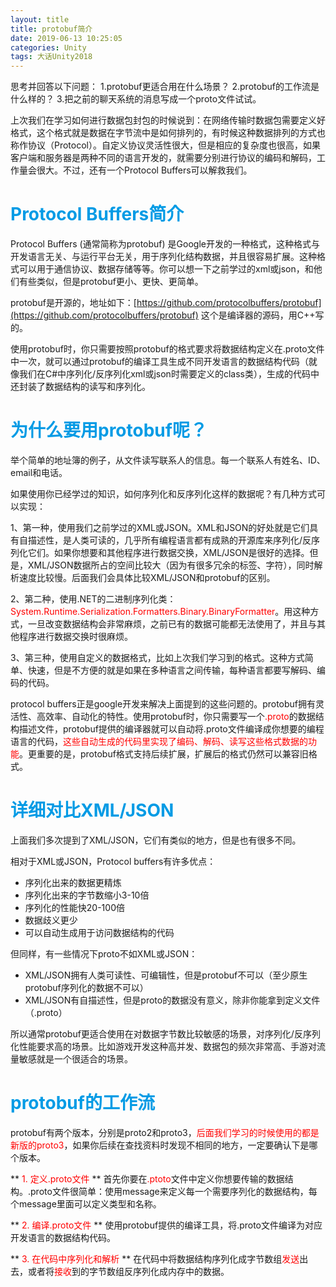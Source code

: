 ```yaml
---
layout: title
title: protobuf简介
date: 2019-06-13 10:25:05
categories: Unity
tags: 大话Unity2018
---
```

思考并回答以下问题：
1.protobuf更适合用在什么场景？
2.protobuf的工作流是什么样的？
3.把之前的聊天系统的消息写成一个proto文件试试。

<!--more-->

上次我们在学习如何进行数据包封包的时候说到：在网络传输时数据包需要定义好格式，这个格式就是数据在字节流中是如何排列的，有时候这种数据排列的方式也称作协议（Protocol）。自定义协议灵活性很大，但是相应的复杂度也很高，如果客户端和服务器是两种不同的语言开发的，就需要分别进行协议的编码和解码，工作量会很大。不过，还有一个Protocol Buffers可以解救我们。

# <span style="color:#039BE5;">Protocol Buffers简介</span>

Protocol Buffers (通常简称为protobuf) 是Google开发的一种格式，这种格式与开发语言无关、与运行平台无关，用于序列化结构数据，并且很容易扩展。这种格式可以用于通信协议、数据存储等等。你可以想一下之前学过的xml或json，和他们有些类似，但是protobuf更小、更快、更简单。

protobuf是开源的，地址如下：[https://github.com/protocolbuffers/protobuf](https://github.com/protocolbuffers/protobuf) 这个是编译器的源码，用C++写的。

使用protobuf时，你只需要按照protobuf的格式要求将数据结构定义在.proto文件中一次，就可以通过protobuf的编译工具生成不同开发语言的数据结构<span color="red">代码</span>（就像我们在C#中序列化/反序列化xml或json时需要定义的class类），生成的代码中还封装了数据结构的读写和序列化。

# <span style="color:#039BE5;">为什么要用protobuf呢？</span>

举个简单的地址簿的例子，从文件读写联系人的信息。每一个联系人有姓名、ID、email和电话。

如果使用你已经学过的知识，如何序列化和反序列化这样的数据呢？有几种方式可以实现：

1、第一种，使用我们之前学过的XML或JSON。XML和JSON的好处就是它们具有自描述性，是人类可读的，几乎所有编程语言都有成熟的开源库来序列化/反序列化它们。如果你想要和其他程序进行数据交换，XML/JSON是很好的选择。但是，XML/JSON数据所占的空间比较大（因为有很多冗余的标签、字符），同时解析速度比较慢。后面我们会具体比较XML/JSON和protobuf的区别。

2、第二种，使用.NET的二进制序列化类：<span style="color:red;">System.Runtime.Serialization.Formatters.Binary.BinaryFormatter</span>。用这种方式，一旦改变数据结构会非常麻烦，之前已有的数据可能都无法使用了，并且与其他程序进行数据交换时很麻烦。

3、第三种，使用自定义的数据格式，比如上次我们学习到的格式。这种方式简单、快速，但是不方便的就是如果在多种语言之间传输，每种语言都要写解码、编码的代码。

protocol buffers正是google开发来解决上面提到的这些问题的。protobuf拥有灵活性、高效率、自动化的特性。使用protobuf时，你只需要写一个<span style="color:red;">.proto</span>的数据结构描述文件，protobuf提供的编译器就可以自动将.proto文件编译成你想要的编程语言的代码，<span style="color:red;">这些自动生成的代码里实现了编码、解码、读写这些格式数据的功能</span>。更重要的是，protobuf格式支持后续扩展，扩展后的格式仍然可以兼容旧格式。

# <span style="color:#039BE5;">详细对比XML/JSON</span>

上面我们多次提到了XML/JSON，它们有类似的地方，但是也有很多不同。

相对于XML或JSON，Protocol buffers有许多优点：
* 序列化出来的数据更精炼
* 序列化出来的字节数缩小3-10倍
* 序列化的性能快20-100倍
* 数据歧义更少
* 可以自动生成用于访问数据结构的代码

但同样，有一些情况下proto不如XML或JSON：
* XML/JSON拥有人类可读性、可编辑性，但是protobuf不可以（至少原生protobuf序列化的数据不可以）
* XML/JSON有自描述性，但是proto的数据没有意义，除非你能拿到定义文件（.proto）

所以通常protobuf更适合使用在对数据字节数比较敏感的场景，对序列化/反序列化性能要求高的场景。比如游戏开发这种高并发、数据包的频次非常高、手游对流量敏感就是一个很适合的场景。

# <span style="color:#039BE5;">protobuf的工作流</span>

protobuf有两个版本，分别是proto2和proto3，<span style="color:red;">后面我们学习的时候使用的都是新版的proto3</span>，如果你后续在查找资料时发现不相同的地方，一定要确认下是哪个版本。

** <span style="color:red;">1. 定义.proto文件</span> **
首先你要在<span style="color:red;">.ptoto</span>文件中定义你想要传输的数据结构。.proto文件很简单：使用message来定义每一个需要序列化的数据结构，每个message里面可以定义类型和名称。

** <span style="color:red;">2. 编译.proto文件</span> ** 
使用protobuf提供的编译工具，将.proto文件编译为对应开发语言的数据结构代码。

** <span style="color:red;">3. 在代码中序列化和解析</span> **
在代码中将数据结构序列化成字节数组<span style="color:red;">发送</span>出去，或者将<span style="color:red;">接收</span>到的字节数组反序列化成内存中的数据。
